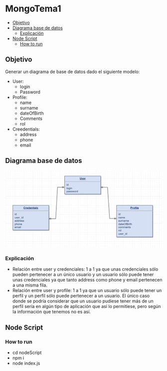 # MongoTema1

- [Objetivo](#objetivo)
- [Diagrama base de datos](#diagrama-base-de-datos)
  * [Explicación](#explicación)
- [Node Script](#node-script)
  * [How to run](#how-to-run)

## Objetivo
Generar un diagrama de base de datos dado el siguiente modelo:
- User:
  - login
  - Password
- Profile:
  - name
  - surname
  - dateOfBirth
  - Comments
  - rol
- Creedentials:
  - address
  - phone
  - email

## Diagrama base de datos

![Alt text](image.png)

  ### Explicación
  - Relación entre user y credenciales: 1 a 1 ya que unas credenciales sólo pueden pertenecer a un único usuario y un usuario sólo puede tener unas credenciales ya que tanto address como phone y email pertenecen a una misma fila.
  - Relación entre user y profile: 1 a 1 ya que un usuario sólo puede tener un perfil y un perfil sólo puede pertenecer a un usuario. El único caso donde se podría considerar que un usuario pudiese tener más de un perfil sería en algún tipo de aplicación que así lo permitiese, pero según la información que tenemos no es así.

## Node Script

  ### How to run
  - cd nodeScript
  - npm i
  - node index.js
